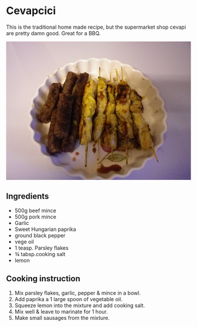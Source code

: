# Cevapcici

This is the traditional home made recipe, but the supermarket shop cevapi are pretty damn good. Great for a BBQ.

![Cevapcici](../.gitbook/assets/cevapi.jpg)

## Ingredients

* 500g beef mince
* 500g pork mince
* Garlic
* Sweet Hungarian paprika
* ground black pepper
* vege oil
* 1 teasp. Parsley flakes
* ¾ tabsp.cooking salt
* lemon

## Cooking instruction

1. Mix parsley flakes, garlic, pepper & mince in a bowl.
2. Add paprika a 1 large spoon of vegetable oil.
3. Squeeze lemon into the mixture and add cooking salt.
4. Mix well & leave to marinate for 1 hour.
5. Make small sausages from the mixture.

